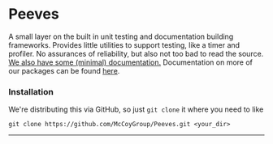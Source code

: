 # Peeves

A small layer on the built in unit testing and documentation building frameworks.
Provides little utilities to support testing, like a timer and profiler.
No assurances of reliability, but also not too bad to read the source.
[We also have some (minimal) documentation.](https://mccoygroup.github.io/Peeves/)
Documentation on more of our packages can be found [here](https://mccoygroup.github.io/References/Documentation).

### Installation

We're distributing this via GitHub, so just `git clone` it where you need to like

```console
git clone https://github.com/McCoyGroup/Peeves.git <your_dir>
```

---